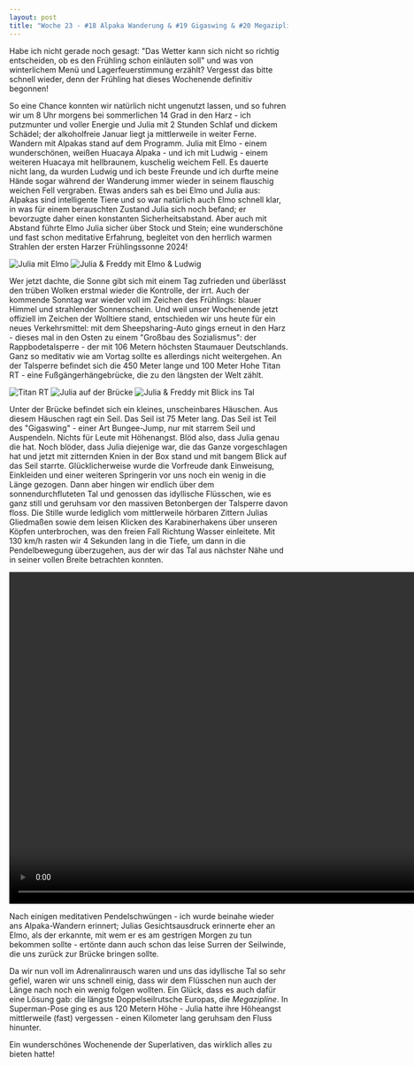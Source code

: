 ```yaml
---
layout: post
title: "Woche 23 - #18 Alpaka Wanderung & #19 Gigaswing & #20 Megazipline"
---
```


Habe ich nicht gerade noch gesagt: "Das Wetter kann sich nicht so richtig entscheiden, ob es den Frühling schon einläuten soll" und was von winterlichem Menü und Lagerfeuerstimmung erzählt? Vergesst das bitte schnell wieder, denn der Frühling hat dieses Wochenende definitiv begonnen!

So eine Chance konnten wir natürlich nicht ungenutzt lassen, und so fuhren wir um 8 Uhr morgens bei sommerlichen 14 Grad in den Harz - ich putzmunter und voller Energie und Julia mit 2 Stunden Schlaf und dickem Schädel; der alkoholfreie Januar liegt ja mittlerweile in weiter Ferne. Wandern mit Alpakas stand auf dem Programm. Julia mit Elmo - einem wunderschönen, weißen Huacaya Alpaka - und ich mit Ludwig - einem weiteren Huacaya mit hellbraunem, kuschelig weichem Fell. Es dauerte nicht lang, da wurden Ludwig und ich beste Freunde und ich durfte meine Hände sogar während der Wanderung immer wieder in seinem flauschig weichen Fell vergraben. Etwas anders sah es bei Elmo und Julia aus: Alpakas sind intelligente Tiere und so war natürlich auch Elmo schnell klar, in was für einem berauschten Zustand Julia sich noch befand; er bevorzugte daher einen konstanten Sicherheitsabstand. Aber auch mit Abstand führte Elmo Julia sicher über Stock und Stein; eine wunderschöne und fast schon meditative Erfahrung, begleitet von den herrlich warmen Strahlen der ersten Harzer Frühlingssonne 2024!

![Julia mit Elmo](/images/023_01.png)
![Julia & Freddy mit Elmo & Ludwig](/images/023_02.png)

Wer jetzt dachte, die Sonne gibt sich mit einem Tag zufrieden und überlässt den trüben Wolken erstmal wieder die Kontrolle, der irrt. Auch der kommende Sonntag war wieder voll im Zeichen des Frühlings: blauer Himmel und strahlender Sonnenschein. Und weil unser Wochenende jetzt offiziell im Zeichen der Wolltiere stand, entschieden wir uns heute für ein neues Verkehrsmittel: mit dem Sheepsharing-Auto gings erneut in den Harz - dieses mal in den Osten zu einem "Großbau des Sozialismus": der Rappbodetalsperre - der mit 106 Metern höchsten Staumauer Deutschlands. Ganz so meditativ wie am Vortag sollte es allerdings nicht weitergehen. An der Talsperre befindet sich die 450 Meter lange und 100 Meter Hohe Titan RT - eine Fußgängerhängebrücke, die zu den längsten der Welt zählt.

![Titan RT](/images/023_03.png)
![Julia auf der Brücke](/images/023_04.png)
![Julia & Freddy mit Blick ins Tal](/images/023_05.png)

Unter der Brücke befindet sich ein kleines, unscheinbares Häuschen. Aus diesem Häuschen ragt ein Seil. Das Seil ist 75 Meter lang. Das Seil ist Teil des "Gigaswing" - einer Art Bungee-Jump, nur mit starrem Seil und Auspendeln. Nichts für Leute mit Höhenangst. Blöd also, dass Julia genau die hat. Noch blöder, dass Julia diejenige war, die das Ganze vorgeschlagen hat und jetzt mit zitternden Knien in der Box stand und mit bangem Blick auf das Seil starrte. Glücklicherweise wurde die Vorfreude dank Einweisung, Einkleiden und einer weiteren Springerin vor uns noch ein wenig in die Länge gezogen. Dann aber hingen wir endlich über dem sonnendurchfluteten Tal und genossen das idyllische Flüsschen, wie es ganz still und geruhsam vor den massiven Betonbergen der Talsperre davon floss. Die Stille wurde lediglich vom mittlerweile hörbaren Zittern Julias Gliedmaßen sowie dem leisen Klicken des Karabinerhakens über unseren Köpfen unterbrochen, was den freien Fall Richtung Wasser einleitete. Mit 130 km/h rasten wir 4 Sekunden lang in die Tiefe, um dann in die Pendelbewegung überzugehen, aus der wir das Tal aus nächster Nähe und in seiner vollen Breite betrachten konnten.

<video controls playsinline height="600" src="/images/023_06.mov">
Dein Browser unterstützt leider keine Videos. Downloade Dir Chromme, Firefox etc. Es lohnt sich - wirklich!
</video>

Nach einigen meditativen Pendelschwüngen - ich wurde beinahe wieder ans Alpaka-Wandern erinnert; Julias Gesichtsausdruck erinnerte eher an Elmo, als der erkannte, mit wem er es am gestrigen Morgen zu tun bekommen sollte - ertönte dann auch schon das leise Surren der Seilwinde, die uns zurück zur Brücke bringen sollte.

Da wir nun voll im Adrenalinrausch waren und uns das idyllische Tal so sehr gefiel, waren wir uns schnell einig, dass wir dem Flüsschen nun auch der Länge nach noch ein wenig folgen wollten. Ein Glück, dass es auch dafür eine Lösung gab: die längste Doppelseilrutsche Europas, die *Megazipline*. In Superman-Pose ging es aus 120 Metern Höhe - Julia hatte ihre Höheangst mittlerweile (fast) vergessen - einen Kilometer lang geruhsam den Fluss hinunter.

Ein wunderschönes Wochenende der Superlativen, das wirklich alles zu bieten hatte!
